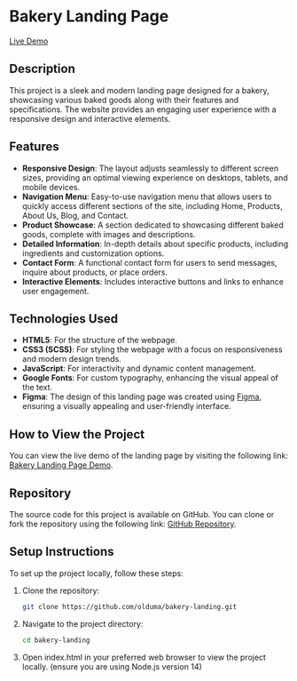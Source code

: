 # Bakery Landing Page

[Live Demo](https://olduma.github.io/bakery-landing/)

## Description

This project is a sleek and modern landing page designed for a bakery, showcasing various baked goods along with their features and specifications. The website provides an engaging user experience with a responsive design and interactive elements.

## Features

- **Responsive Design**: The layout adjusts seamlessly to different screen sizes, providing an optimal viewing experience on desktops, tablets, and mobile devices.
- **Navigation Menu**: Easy-to-use navigation menu that allows users to quickly access different sections of the site, including Home, Products, About Us, Blog, and Contact.
- **Product Showcase**: A section dedicated to showcasing different baked goods, complete with images and descriptions.
- **Detailed Information**: In-depth details about specific products, including ingredients and customization options.
- **Contact Form**: A functional contact form for users to send messages, inquire about products, or place orders.
- **Interactive Elements**:  Includes interactive buttons and links to enhance user engagement.

## Technologies Used

- **HTML5**: For the structure of the webpage.
- **CSS3 (SCSS)**: For styling the webpage with a focus on responsiveness and modern design trends.
- **JavaScript**: For interactivity and dynamic content management.
- **Google Fonts**: For custom typography, enhancing the visual appeal of the text.
- **Figma**: The design of this landing page was created using [Figma](https://www.figma.com/file/dY3izAm0Vspsmra4lQWQIP/Bakerlab-FE-students?node-id=0%3A1), ensuring a visually appealing and user-friendly interface.

## How to View the Project

You can view the live demo of the landing page by visiting the following link: [Bakery Landing Page Demo](https://olduma.github.io/bakery-landing/).

## Repository

The source code for this project is available on GitHub. You can clone or fork the repository using the following link: [GitHub Repository](https://github.com/olduma/bakery-landing).

## Setup Instructions

To set up the project locally, follow these steps:

1. Clone the repository:
   ```bash
   git clone https://github.com/olduma/bakery-landing.git

2. Navigate to the project directory:
   ```bash
   cd bakery-landing

3. Open index.html in your preferred web browser to view the project locally.  (ensure you are using Node.js version 14)
